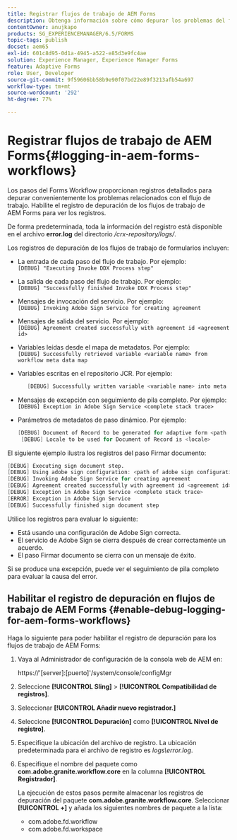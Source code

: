 ```yaml
---
title: Registrar flujos de trabajo de AEM Forms
description: Obtenga información sobre cómo depurar los problemas del flujo de trabajo de AEM Forms y habilitar el registro de depuración para los flujos de trabajo de AEM Forms para ver los registros.
contentOwner: anujkapo
products: SG_EXPERIENCEMANAGER/6.5/FORMS
topic-tags: publish
docset: aem65
exl-id: 601c8d95-0d1a-4945-a522-e85d3e9fc4ae
solution: Experience Manager, Experience Manager Forms
feature: Adaptive Forms
role: User, Developer
source-git-commit: 9f59606bb58b9e90f07bd22e89f3213afb54a697
workflow-type: tm+mt
source-wordcount: '292'
ht-degree: 77%

---
```


# Registrar flujos de trabajo de AEM Forms{#logging-in-aem-forms-workflows}

Los pasos del Forms Workflow proporcionan registros detallados para depurar convenientemente los problemas relacionados con el flujo de trabajo. Habilite el registro de depuración de los flujos de trabajo de AEM Forms para ver los registros.

De forma predeterminada, toda la información del registro está disponible en el archivo **error.log** del directorio */crx-repository/logs/*.

Los registros de depuración de los flujos de trabajo de formularios incluyen:

* La entrada de cada paso del flujo de trabajo. Por ejemplo:\
  `[DEBUG] "Executing Invoke DDX Process step"`

* La salida de cada paso del flujo de trabajo. Por ejemplo:\
  `[DEBUG] "Successfully finished Invoke DDX Process step"`

* Mensajes de invocación del servicio. Por ejemplo:\
  `[DEBUG] Invoking Adobe Sign Service for creating agreement`

* Mensajes de salida del servicio. Por ejemplo:\
  `[DEBUG] Agreement created successfully with agreement id <agreement id>`

* Variables leídas desde el mapa de metadatos. Por ejemplo:\
  `[DEBUG] Successfully retrieved variable <variable name> from workflow meta data map`

* Variables escritas en el repositorio JCR. Por ejemplo:

  ```verilog
     [DEBUG] Successfully written variable <variable name> into meta data node at <JCR path where meta data is being written>
  ```

* Mensajes de excepción con seguimiento de pila completo. Por ejemplo:\
  `[DEBUG] Exception in Adobe Sign Service <complete stack trace>`

* Parámetros de metadatos de paso dinámico. Por ejemplo:

  ```verilog
  [DEBUG] Document of Record to be generated for adaptive form <path of adaptive form>
   [DEBUG] Locale to be used for Document of Record is <locale>
  ```

El siguiente ejemplo ilustra los registros del paso Firmar documento:

```verilog
[DEBUG] Executing sign document step.
[DEBUG] Using adobe sign configuration: <path of adobe sign configuration>
[DEBUG] Invoking Adobe Sign Service for creating agreement
[DEBUG] Agreement created successfully with agreement id <agreement id>
[DEBUG] Exception in Adobe Sign Service <complete stack trace>
[ERROR] Exception in Adobe Sign Service
[DEBUG] Successfully finished sign document step
```

Utilice los registros para evaluar lo siguiente:

* Está usando una configuración de Adobe Sign correcta.
* El servicio de Adobe Sign se cierra después de crear correctamente un acuerdo.
* El paso Firmar documento se cierra con un mensaje de éxito.

Si se produce una excepción, puede ver el seguimiento de pila completo para evaluar la causa del error.

## Habilitar el registro de depuración en flujos de trabajo de AEM Forms {#enable-debug-logging-for-aem-forms-workflows}

Haga lo siguiente para poder habilitar el registro de depuración para los flujos de trabajo de AEM Forms:

1. Vaya al Administrador de configuración de la consola web de AEM en:

   https://&#39;[server]:[puerto]&#39;/system/console/configMgr

1. Seleccione **[!UICONTROL Sling]** > **[!UICONTROL Compatibilidad de registros]**.
1. Seleccionar **[!UICONTROL Añadir nuevo registrador.]**
1. Seleccione **[!UICONTROL Depuración]** como **[!UICONTROL Nivel de registro]**.
1. Especifique la ubicación del archivo de registro. La ubicación predeterminada para el archivo de registro es *logs\error.log*.
1. Especifique el nombre del paquete como **com.adobe.granite.workflow.core** en la columna **[!UICONTROL Registrador]**.

   La ejecución de estos pasos permite almacenar los registros de depuración del paquete **com.adobe.granite.workflow.core**. Seleccionar **[!UICONTROL +]** y añada los siguientes nombres de paquete a la lista:

   * com.adobe.fd.workflow
   * com.adobe.fd.workspace
